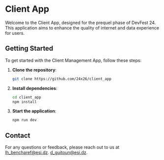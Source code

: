 # Client App

Welcome to the Client App, designed for the prequel phase of DevFest 24. This application aims to enhance the quality of internet and data experience for users.


## Getting Started

To get started with the Client Management App, follow these steps:

1. **Clone the repository**:
    ```bash
    git clone https://github.com/24x26/client_app
    ```
2. **Install dependencies**:
    ```bash
    cd client_app
    npm install
    ```
3. **Start the application**:
    ```bash
    npm run dev
    ```

## Contact

For any questions or feedback, please reach out to us at 
[lh_bencharef@esi.dz](mailto:lh_bencharef@esi.dz).
[d_guitoun@esi.dz](mailto:d_guitoun@esi.dz).
